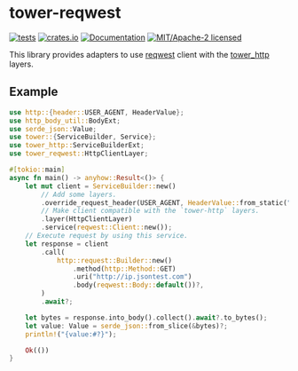 # tower-reqwest

[![tests](https://github.com/alekseysidorov/tower-http-client/actions/workflows/ci.yml/badge.svg)](https://github.com/alekseysidorov/tower-http-client/actions/workflows/ci.yml)
[![crates.io](https://img.shields.io/crates/v/tower-reqwest.svg)](https://crates.io/crates/tower-reqwest)
[![Documentation](https://docs.rs/tower-reqwest/badge.svg)](https://docs.rs/tower-reqwest)
[![MIT/Apache-2 licensed](https://img.shields.io/crates/l/tower-reqwest)](./LICENSE)

<!-- ANCHOR: description -->

This library provides adapters to use [reqwest] client with the [tower_http]
layers.

## Example

<!-- ANCHOR: example -->

```rust
use http::{header::USER_AGENT, HeaderValue};
use http_body_util::BodyExt;
use serde_json::Value;
use tower::{ServiceBuilder, Service};
use tower_http::ServiceBuilderExt;
use tower_reqwest::HttpClientLayer;

#[tokio::main]
async fn main() -> anyhow::Result<()> {
    let mut client = ServiceBuilder::new()
        // Add some layers.
        .override_request_header(USER_AGENT, HeaderValue::from_static("tower-reqwest"))
        // Make client compatible with the `tower-http` layers.
        .layer(HttpClientLayer)
        .service(reqwest::Client::new());
    // Execute request by using this service.
    let response = client
        .call(
            http::request::Builder::new()
                .method(http::Method::GET)
                .uri("http://ip.jsontest.com")
                .body(reqwest::Body::default())?,
        )
        .await?;

    let bytes = response.into_body().collect().await?.to_bytes();
    let value: Value = serde_json::from_slice(&bytes)?;
    println!("{value:#?}");

    Ok(())
}
```

<!-- ANCHOR_END: example -->

[reqwest]: https://github.com/seanmonstar/reqwest
[tower_http]: https://github.com/tower-rs/tower-http

<!-- ANCHOR_END: description -->
